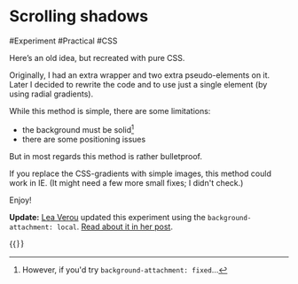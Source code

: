 # Scrolling shadows

#Experiment #Practical #CSS

Here’s an old idea, but recreated with pure CSS.

Originally, I had an extra wrapper and two extra pseudo-elements on it. Later I decided to rewrite the code and to use just a single element (by using radial gradients).

While this method is simple, there are some limitations:

* the background must be solid[^solid]
* there are some positioning issues

[^solid]: However, if you'd try `background-attachment: fixed`…

But in most regards this method is rather bulletproof.

If you replace the CSS-gradients with simple images, this method could work in IE. (It might need a few more small fixes; I didn't check.)

Enjoy!

**Update:** [Lea Verou](https://lea.verou.me/) updated this experiment using the `background-attachment: local`. [Read about it in her post](https://lea.verou.me/2012/04/background-attachment-local/).

{{<Partial src="shadowscroll.html" style="font: initial;" />}}
